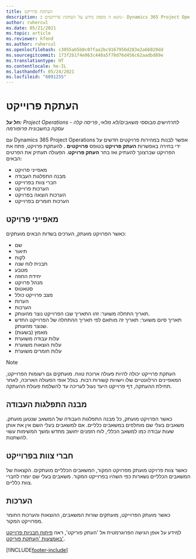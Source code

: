 ```yaml
---
title: העתקת פרוייקט
description: נושא זו מספק מידע על העתקת פרויקטים ב- Dynamics 365 Project Operations.
author: ruhercul
ms.date: 05/21/2021
ms.topic: article
ms.reviewer: kfend
ms.author: ruhercul
ms.openlocfilehash: c3055ab5b8c07faa2bc9167956d283e2a66029dd
ms.sourcegitcommit: 173f2b1f4e063c440a5f78d76d456c62aadbd89e
ms.translationtype: HT
ms.contentlocale: he-IL
ms.lasthandoff: 05/24/2021
ms.locfileid: "6091255"
---
```

# <a name="copy-a-project"></a>העתקת פרוייקט

_**חל על:** Project Operations לתרחישים מבוססי משאבים/לא מלאי, פריסה קלה - עסקה בחשבונית פרופורמה_

עם Dynamics 365 Project Operations אפשר לבנות במהירות פרויקטים חדשים על ידי בחירה באפשרות **העתק פרויקט** בטופס **פרויקטים** . להעתקת פרויקט, פתח את הפרויקט שברצונך להעתיק ואז בחר **העתק פרויקט**. הפעולה תעתיק את הפרטים הבאים:

- מאפייני פרויקט 
- מבנה התפלגות העבודה
- חברי צוות בפרוייקט
- הערכות פרוייקט
- הערכות הוצאה בפרויקט
- הערכות חומרים בפרוייקט

## <a name="project-properties"></a>מאפייני פרויקט

כאשר הפרויקט מועתק, הערכים בשדות הבאים מועתקים:

- שם
- תיאור
- לקוח
- תבנית לוח שנה
- מטבע
- יחידת החוזה
- מנהל פרויקט
- סטאטוס
- מצב פרוייקט כולל
- הערות 
- הערכות
- תאריך התחלה משוער: זהו התאריך שבו הפרוייקט נוצר מהעותק.
- תאריך סיום משוער: תאריך זה מותאם לפי תאריך ההתחלה של הפרוייקט החדש שנוצר מהעותק.
- מאמץ (בשעות)
- עלות עבודה משוערת
- עלות הוצאות משוערת
- עלות חומרים משוערת

> [!NOTE]
> העתקת פרוייקט יכולה להיות פעולה ארוכת טווח. מועתקים גם רשומות הפרוייקט, המאפיינים הרלוונטיים שלו וישויות קשורות רבות. בגלל אופי הפעולה הארוכה, לאחר תחילת ההעתקה, דף פרוייקט היעד נעול לעריכה עד להשלמת פעולת ההעתקה.

## <a name="work-breakdown-structure"></a>מבנה התפלגות העבודה

כאשר הפרויקט מועתק, כל מבנה התפלגות העבודה של המשאב שנטען מועתק. משאבים בעלי שם מוחלפים במשאבים כלליים. אם למשאבים בעלי השם אין את אותן שעות עבודה כמו למשאב הכללי, לוח הזמנים יחושב מחדש ומשך המשימות עשוי להשתנות.

## <a name="project-team-members"></a>חברי צוות בפרוייקט

כאשר צוות פרויקט מועתק מפרויקט המקור, המשאבים הכלליים מועתקים. הקצאות של המשאבים הכלליים נשארות כפי השהיו בפרוייקט המקור. משאבים בעלי שם יומרו לחברי צוות כלליים.

## <a name="estimates"></a>הערכות

כאשר מועתק הפרוייקט, מועתקים שורות המשאבים, ההוצאות והערכות החומר מפרוייקט המקור. 

למידע על אופן הגישה הפרוגרמטית אל 'העתק פוריקט', ראה [פיתוח תבניות פרוייקט באמצעות 'העתקת פוריקט'](dev-copy-project.md).


[!INCLUDE[footer-include](../includes/footer-banner.md)]
